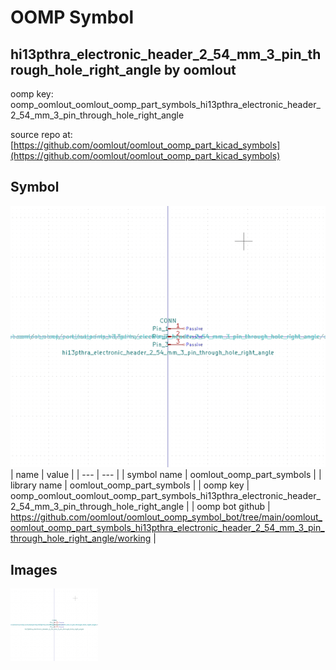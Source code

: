 # OOMP Symbol  
## hi13pthra_electronic_header_2_54_mm_3_pin_through_hole_right_angle  by oomlout  
  
oomp key: oomp_oomlout_oomlout_oomp_part_symbols_hi13pthra_electronic_header_2_54_mm_3_pin_through_hole_right_angle  
  
source repo at: [https://github.com/oomlout/oomlout_oomp_part_kicad_symbols](https://github.com/oomlout/oomlout_oomp_part_kicad_symbols)  
## Symbol  
  
[![working.png](working_600.png)](working.png)  
| name | value | 
| --- | --- | 
| symbol name | oomlout_oomp_part_symbols | 
| library name | oomlout_oomp_part_symbols | 
| oomp key | oomp_oomlout_oomlout_oomp_part_symbols_hi13pthra_electronic_header_2_54_mm_3_pin_through_hole_right_angle | 
| oomp bot github | https://github.com/oomlout/oomlout_oomp_symbol_bot/tree/main/oomlout_oomlout_oomp_part_symbols_hi13pthra_electronic_header_2_54_mm_3_pin_through_hole_right_angle/working | 
## Images  
  
[![working.png](working_140.png)](working.png)  
